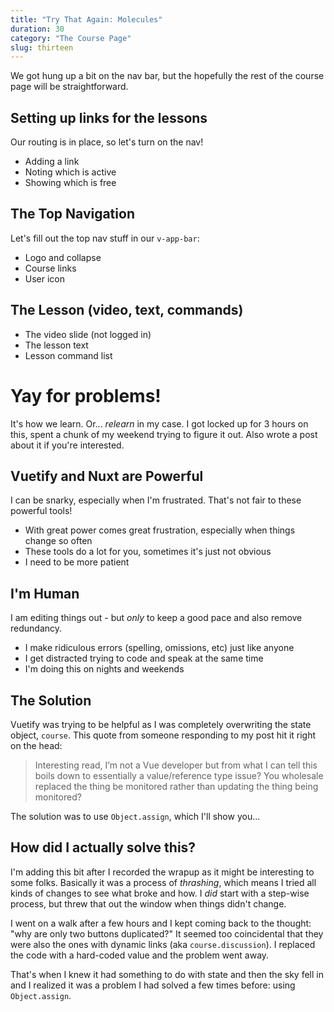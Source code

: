 ```yaml
---
title: "Try That Again: Molecules"
duration: 30
category: "The Course Page"
slug: thirteen
---
```


We got hung up a bit on the nav bar, but the hopefully the rest of the course page will be straightforward.

## Setting up links for the lessons
Our routing is in place, so let's turn on the nav!

 - Adding a link
 - Noting which is active
 - Showing which is free

## The Top Navigation
Let's fill out the top nav stuff in our `v-app-bar`:

 - Logo and collapse
 - Course links
 - User icon

## The Lesson (video, text, commands) 

 - The video slide (not logged in)
 - The lesson text
 - Lesson command list

# Yay for problems!
It's how we learn. Or... _relearn_ in my case. I got locked up for 3 hours on this, spent a chunk of my weekend trying to figure it out. Also wrote a post about it if you're interested.

## Vuetify and Nuxt are Powerful
I can be snarky, especially when I'm frustrated. That's not fair to these powerful tools!

 - With great power comes great frustration, especially when things change so often
 - These tools do a lot for you, sometimes it's just not obvious
 - I need to be more patient

## I'm Human
I am editing things out - but _only_ to keep a good pace and also remove redundancy.

 - I make ridiculous errors (spelling, omissions, etc) just like anyone
 - I get distracted trying to code and speak at the same time
 - I'm doing this on nights and weekends

## The Solution
Vuetify was trying to be helpful as I was completely overwriting the state object, `course`. This quote from someone responding to my post hit it right on the head:

> Interesting read, I’m not a Vue developer but from what I can tell this boils down to essentially a value/reference type issue? You wholesale replaced the thing be monitored rather than updating the thing being monitored? 

The solution was to use `Object.assign`, which I'll show you...

## How did I actually solve this?
I'm adding this bit after I recorded the wrapup as it might be interesting to some folks. Basically it was a process of _thrashing_, which means I tried all kinds of changes to see what broke and how. I _did_ start with a step-wise process, but threw that out the window when things didn't change.

I went on a walk after a few hours and I kept coming back to the thought: "why are only two buttons duplicated?" It seemed too coincidental that they were also the ones with dynamic links (aka `course.discussion`). I replaced the code with a hard-coded value and the problem went away.

That's when I knew it had something to do with state and then the sky fell in and I realized it was a problem I had solved a few times before: using `Object.assign`.